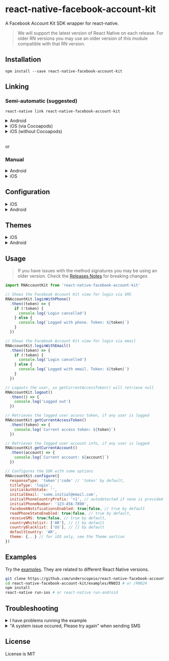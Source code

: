 # react-native-facebook-account-kit

A Facebook Account Kit SDK wrapper for react-native.

> We will support the latest version of React Native on each release. For older RN versions you may use an older version of this module compatible with that RN version.

## Installation

```shell
npm install --save react-native-facebook-account-kit
```

## Linking

### Semi-automatic (suggested)

```shell
react-native link react-native-facebook-account-kit
```

<details>
    <summary>Android</summary>

- _Done!_

</details>

<details>
    <summary>iOS (via Cocoapods)</summary>

1.  Undo changes in iOS folder (which were made by `react-native-link`) in order to avoid duplicate compilations

        git checkout ios

2.  Add `RNAccountKit` Pod to your Podfile (if you don't have a podfile follow [these](http://facebook.github.io/react-native/docs/0.51/integration-with-existing-apps.html#configuring-cocoapods-dependencies) instructions)

    ```diff
    target 'MyApp' do
      ...
    +  pod 'RNAccountKit', :path => '../node_modules/react-native-facebook-account-kit/ios'
      ...
    end
    ```

3.  Run `pod install` in your `ios` folder

</details>

<details>
    <summary>iOS (without Cocoapods)</summary>

1.  Open your project with XCode

2.  Open with Finder the `node_modules/react-native-facebook-account-kit/ios` folder

3.  Drag and drop `AccountKit.framework` and `AccountKitStrings.bundle` from Finder to your project in XCode (**IMPORTANT**: select the **"Copy items if needed"** option)

</details>

<br/>

or

### Manual

<details>
    <summary>Android</summary>
<br/>

1.  In `android/app/src/main/res/values/strings.xml`

```xml
  ...
  <string name="fb_app_id">YOUR_FACEBOOK_APP_ID</string>
  <string name="ak_client_token">YOUR_CLIENT_TOKEN</string>
```

2.  In `android/app/src/main/AndroidManifest.xml`

```xml
  ...
  <application>

      ...
      <meta-data
          android:name="com.facebook.sdk.ApplicationId"
          android:value="@string/fb_app_id" />
      <meta-data
          android:name="com.facebook.accountkit.ApplicationName"
          android:value="@string/app_name" />
      <meta-data
          android:name="com.facebook.accountkit.ClientToken"
          android:value="@string/ak_client_token" />
   </application>
   ...
```

3.  Check the `RNAccountKitPackage` is registered in your `MainApplication.java` file. This should be done by `react-native link` but sometimes it doesn't. You should see something like the following

```java
  @Override
  protected List<ReactPackage> getPackages() {
      return Arrays.<ReactPackage>asList(
          new MainReactPackage(),
          new RNAccountKitPackage() // <-- the package is registered
      );
  }
```

This is the minimal required configuration. Take a look to the [Account Kit documentation for Android](https://developers.facebook.com/docs/accountkit/android) for a more detailed guide.

</details>

<details>
    <summary>iOS</summary>

- _A PR including iOS manual linking instructions is welcome_
  </details>

## Configuration

<details>
    <summary>iOS</summary>
    <br/>

Add your Facebook credentials to your project's `Info.plist` file

```xml
  <plist version="1.0">
    <dict>
      ...
      <key>FacebookAppID</key>
      <string>{your-app-id}</string>
      <key>AccountKitClientToken</key>
      <string>{your-account-kit-client-token}</string>
      <key>CFBundleURLTypes</key>
      <array>
        <dict>
          <key>CFBundleURLSchemes</key>
          <array>
            <string>ak{your-app-id}</string>
          </array>
        </dict>
      </array>
      ...
    </dict>
  </plist>
```

_This is the minimal required configuration. Take a look to the [Account Kit documentation for iOS](https://developers.facebook.com/docs/accountkit/ios) for a more detailed guide._

</details>

<details>
    <summary>Android</summary>
    <br/>

1.  In `android/app/src/main/res/values/strings.xml`

```xml
...
<string name="fb_app_id">YOUR_FACEBOOK_APP_ID</string>
<string name="ak_client_token">YOUR_CLIENT_TOKEN</string>
```

2.  In `android/app/src/main/AndroidManifest.xml`

```xml
...
<application>

    ...
    <meta-data
        android:name="com.facebook.sdk.ApplicationId"
        android:value="@string/fb_app_id" />
    <meta-data
        android:name="com.facebook.accountkit.ApplicationName"
        android:value="@string/app_name" />
    <meta-data
        android:name="com.facebook.accountkit.ClientToken"
        android:value="@string/ak_client_token" />
 </application>
 ...
```

3.  Check the `RNAccountKitPackage` is registered in your `MainApplication.java` file. This should be done by `react-native link` but sometimes it doesn't. You should see something like the following

```java
@Override
protected List<ReactPackage> getPackages() {
    return Arrays.<ReactPackage>asList(
        new MainReactPackage(),
        new RNAccountKitPackage() // <-- the package is registered
    );
}
```

_This is the minimal required configuration. Take a look to the [Account Kit documentation for Android](https://developers.facebook.com/docs/accountkit/android) for a more detailed guide._

#### (Optional) Exclude backup for Access Tokens on Android >= 6.0

As per this [documentation](https://developers.facebook.com/docs/accountkit/accesstokens), Account Kit does not support automated backup (introduced in Android 6.0). The following steps will exclude automated backup

1.  Create a file `android/app/src/main/res/xml/backup_config.xml` that contains the follwoing:

```java
  <?xml version="1.0" encoding="utf-8"?>
  <full-backup-content>
    <exclude domain="sharedpref" path="com.facebook.accountkit.AccessTokenManager.SharedPreferences.xml"/>
  </full-backup-content>
```

2.  In your `AndroidManifest.xml` add the following to exclude backup of Account Kit's Access Token.

```java
  <application
    //other configurations here
    android:fullBackupContent="@xml/backup_config" // add this line
   >
```

</details>

## Themes

<details>
    <summary>iOS</summary>  

<br/>

```javascript
import RNAccountKit, {
  Color,
  StatusBarStyle,
} from 'react-native-facebook-account-kit'

RNAccountKit.configure({
  ...,
  theme: {
    // Background
    backgroundColor: Color.rgba(0, 120, 0, 0.1),
    backgroundImage: 'background.png',
    // Button
    buttonBackgroundColor: Color.rgba(0, 153, 0, 1.0),
    buttonBorderColor: Color.rgba(0, 255, 0, 1),
    buttonTextColor: Color.rgba(0, 255, 0, 1),
    // Button disabled
    buttonDisabledBackgroundColor: Color.rgba(100, 153, 0, 0.5),
    buttonDisabledBorderColor: Color.rgba(100, 153, 0, 0.5),
    buttonDisabledTextColor: Color.rgba(100, 153, 0, 0.5),
    // Header
    headerBackgroundColor: Color.rgba(0, 153, 0, 1.0),
    headerButtonTextColor: Color.rgba(0, 153, 0, 0.5),
    headerTextColor: Color.rgba(0, 255, 0, 1),
    // Input
    inputBackgroundColor: Color.rgba(0, 255, 0, 1),
    inputBorderColor: Color.hex('#ccc'),
    inputTextColor: Color.hex('#0f0'),
    // Others
    iconColor: Color.rgba(0, 255, 0, 1),
    textColor: Color.hex('#0f0'),
    titleColor: Color.hex('#0f0'),
    // Header
    statusBarStyle: StatusBarStyle.LightContent, // or StatusBarStyle.Default
  }
})
```

> To see the statusBarStyle reflected you must set the **UIViewControllerBasedStatusBarAppearance** property to **true** on your app's _Info.plist_ file.
> You can do it from XCode <img width="507" alt="screen shot 2016-08-02 at 11 44 07 am" src="https://cloud.githubusercontent.com/assets/1652196/17332979/0fa632b2-58a7-11e6-9aa3-a669ae44f2e6.png">

</details>

<details>
    <summary>Android</summary>

<br/>

> Check [this commit](https://github.com/underscopeio/react-native-facebook-account-kit/commit/77df35ae20f251e7c29285e8820da2ff498d9400) to see how it's done in our sample app

1.  In your application _styles.xml_ file (usually located in _android/app/src/main/res/values_ folder) create a **Theme** with the following schema

```xml
<style name="LoginThemeYellow" parent="Theme.AccountKit">
    <item name="com_accountkit_primary_color">#f4bf56</item>
    <item name="com_accountkit_primary_text_color">@android:color/white</item>
    <item name="com_accountkit_secondary_text_color">#44566b</item>
    <item name="com_accountkit_status_bar_color">#ed9d00</item>

    <item name="com_accountkit_input_accent_color">?attr/com_accountkit_primary_color</item>
    <item name="com_accountkit_input_border_color">?attr/com_accountkit_primary_color</item>
</style>
```

> See the full set of customizable fields [here](https://developers.facebook.com/docs/accountkit/android/customizing)

2.  In your app _AndroidManifest.xml_ file (usually under _android/app/src/main_ folder) set that **Theme** to the **AccountKitActivity**

```xml
<manifest xmlns:android="http://schemas.android.com/apk/res/android"
    xmlns:tools="http://schemas.android.com/tools" <-- Add this line
    ...>

    <!-- Set the AccountKitActivity theme -->
    <activity
      tools:replace="android:theme"
      android:name="com.facebook.accountkit.ui.AccountKitActivity"
      android:theme="@style/LoginThemeYellow" />

</manifest>
```

</details>

## Usage

> If you have issues with the method signatures you may be using an older version. Check the [Releases Notes](https://github.com/underscopeio/react-native-facebook-account-kit/releases) for breaking changes

```javascript
import RNAccountKit from 'react-native-facebook-account-kit'

// Shows the Facebook Account Kit view for login via SMS
RNAccountKit.loginWithPhone()
  .then((token) => {
    if (!token) {
      console.log('Login cancelled')
    } else {
      console.log(`Logged with phone. Token: ${token}`)
    }
  })

// Shows the Facebook Account Kit view for login via email
RNAccountKit.loginWithEmail()
  .then((token) => {
    if (!token) {
      console.log('Login cancelled')
    } else {
      console.log(`Logged with email. Token: ${token}`)
    }
  })

// Logouts the user, so getCurrentAccessToken() will retrieve null
RNAccountKit.logout()
  .then(() => {
    console.log('Logged out')
  })

// Retrieves the logged user access token, if any user is logged
RNAccountKit.getCurrentAccessToken()
  .then((token) => {
    console.log(`Current access token: ${token}`)
  })

// Retrieves the logged user account info, if any user is logged
RNAccountKit.getCurrentAccount()
  .then((account) => {
    console.log(`Current account: ${account}`)
  })

// Configures the SDK with some options
RNAccountKit.configure({
  responseType: 'token'|'code' // 'token' by default,
  titleType: 'login',
  initialAuthState: '',
  initialEmail: 'some.initial@email.com',
  initialPhoneCountryPrefix: '+1', // autodetected if none is provided
  initialPhoneNumber: '123-456-7890',
  facebookNotificationsEnabled: true|false, // true by default
  readPhoneStateEnabled: true|false, // true by default,
  receiveSMS: true|false, // true by default,
  countryWhitelist: ['AR'], // [] by default
  countryBlacklist: ['US'], // [] by default
  defaultCountry: 'AR',
  theme: {...} // for iOS only, see the Theme section
})
```

## Examples

Try the [examples](https://github.com/underscopeio/react-native-facebook-account-kit/tree/master/examples).
They are related to different React Native versions.

```bash
git clone https://github.com/underscopeio/react-native-facebook-account-kit
cd react-native-facebook-account-kit/examples/RN033 # or /RN024
npm install
react-native run-ios # or react-native run-android
```

## Troubleshooting

<details>
    <summary>I have problems running the example</summary>
<br/>

If you have trouble running any example try the following:

1.  Move the example out of the repo
2.  Remove this package local dependency from `package.json`
    ```diff
    -    "react-native-facebook-account-kit": "file:../.."
    ```
3.  Run <code>npm install --save react-native-facebook-account-kit</code>

4.  Re-run <code>react-native run-android</code> or <code>react-native run-ios</code>

</details>

<details>
    <summary>"A system issue occured, Please try again" when sending SMS</summary>  
<br/>

A. Check your `FacebookAppID` and `AccountKitClientToken` on iOS `Info.plist` and Android `strings.xml` are correct

B. If you have enabled the **client access token flow in fb account kit dashboard**, then `responseType` should be set to `code` when calling `configure`

```javascript
// Configures the SDK with some options
RNAccountKit.configure({
    responseType: 'code'
    ...
})
```

Issue: [#68](https://github.com/underscopeio/react-native-facebook-account-kit/issues/68)

</details>

## License

License is MIT

